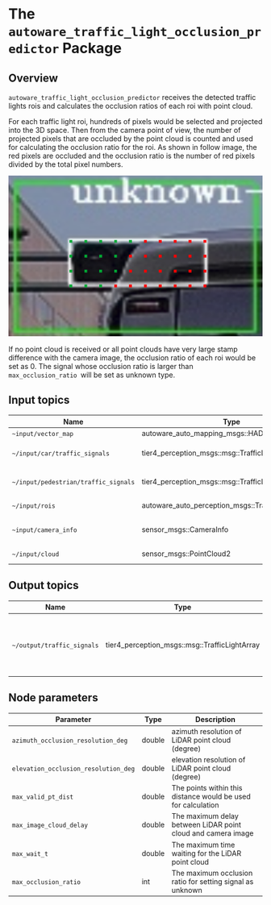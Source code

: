 # The `autoware_traffic_light_occlusion_predictor` Package

## Overview

`autoware_traffic_light_occlusion_predictor` receives the detected traffic lights rois and calculates the occlusion ratios of each roi with point cloud.

For each traffic light roi, hundreds of pixels would be selected and projected into the 3D space. Then from the camera point of view, the number of projected pixels that are occluded by the point cloud is counted and used for calculating the occlusion ratio for the roi. As shown in follow image, the red pixels are occluded and the occlusion ratio is the number of red pixels divided by the total pixel numbers.

![image](images/occlusion.png)

If no point cloud is received or all point clouds have very large stamp difference with the camera image, the occlusion ratio of each roi would be set as 0. The signal whose occlusion ratio is larger than `max_occlusion_ratio `will be set as unknown type.

## Input topics

| Name                                 | Type                                                | Description                      |
| ------------------------------------ | --------------------------------------------------- | -------------------------------- |
| `~input/vector_map`                  | autoware_auto_mapping_msgs::HADMapBin               | vector map                       |
| `~/input/car/traffic_signals`        | tier4_perception_msgs::msg::TrafficLightArray       | vehicular traffic light signals  |
| `~/input/pedestrian/traffic_signals` | tier4_perception_msgs::msg::TrafficLightArray       | pedestrian traffic light signals |
| `~/input/rois`                       | autoware_auto_perception_msgs::TrafficLightRoiArray | traffic light detections         |
| `~input/camera_info`                 | sensor_msgs::CameraInfo                             | target camera parameter          |
| `~/input/cloud`                      | sensor_msgs::PointCloud2                            | LiDAR point cloud                |

## Output topics

| Name                       | Type                                          | Description                                                  |
| -------------------------- | --------------------------------------------- | ------------------------------------------------------------ |
| `~/output/traffic_signals` | tier4_perception_msgs::msg::TrafficLightArray | traffic light signals reset according to the occlusion ratio |

## Node parameters

| Parameter                            | Type   | Description                                                   |
| ------------------------------------ | ------ | ------------------------------------------------------------- |
| `azimuth_occlusion_resolution_deg`   | double | azimuth resolution of LiDAR point cloud (degree)              |
| `elevation_occlusion_resolution_deg` | double | elevation resolution of LiDAR point cloud (degree)            |
| `max_valid_pt_dist`                  | double | The points within this distance would be used for calculation |
| `max_image_cloud_delay`              | double | The maximum delay between LiDAR point cloud and camera image  |
| `max_wait_t`                         | double | The maximum time waiting for the LiDAR point cloud            |
| `max_occlusion_ratio`                | int    | The maximum occlusion ratio for setting signal as unknown     |

